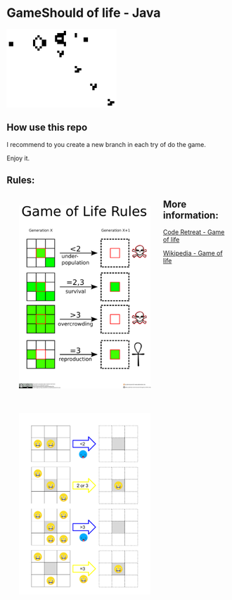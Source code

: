 # GameShould of life - Java
![Gif game of life](./images/game-of-life.gif)

## How use this repo
I recommend to you create a new branch in each try of do the game.

Enjoy it.



## Rules:
<section>
    <img alt="rules gol" src="./images/gol_rules.png" style="float:left;padding:2em;" width="300px">
    <img alt="schema gol" src="./images/gol-schema.png" style="float:left;padding:2em;" width="300px">
</section>

## More information:

[Code Retreat - Game of life](https://www.coderetreat.org/pages/facilitating/gol/)

[Wikipedia - Game of life](https://en.wikipedia.org/wiki/Conway%27s_Game_of_Life)


